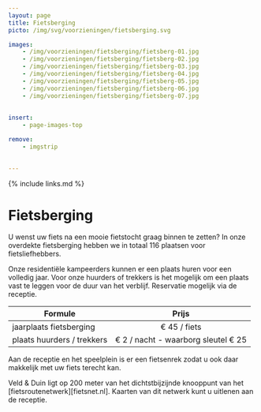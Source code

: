 ```yaml
---
layout: page
title: Fietsberging
picto: /img/svg/voorzieningen/fietsberging.svg

images:
    - /img/voorzieningen/fietsberging/fietsberg-01.jpg
    - /img/voorzieningen/fietsberging/fietsberg-02.jpg
    - /img/voorzieningen/fietsberging/fietsberg-03.jpg
    - /img/voorzieningen/fietsberging/fietsberg-04.jpg
    - /img/voorzieningen/fietsberging/fietsberg-05.jpg
    - /img/voorzieningen/fietsberging/fietsberg-06.jpg
    - /img/voorzieningen/fietsberging/fietsberg-07.jpg
    
    
insert:
    - page-images-top

remove:
    - imgstrip
    

---
```


{% include links.md %}

# Fietsberging

U wenst uw fiets na een mooie fietstocht graag binnen te zetten? In onze overdekte fietsberging hebben we in totaal 116 plaatsen voor fietsliefhebbers.

Onze residentiële kampeerders kunnen er een plaats huren voor een volledig jaar. Voor onze huurders of trekkers is het mogelijk om een plaats vast te leggen voor de duur van het verblijf.
Reservatie mogelijk via de receptie.

| Formule                 | Prijs |
|-------------------------|:-----:|
| jaarplaats fietsberging |€ 45 / fiets   |
| plaats huurders / trekkers | € 2 / nacht - waarborg sleutel € 25 |


Aan de receptie en het speelplein is er een fietsenrek zodat u ook daar makkelijk met uw fiets terecht kan. 

Veld & Duin ligt op 200 meter van het dichtstbijzijnde knooppunt van het [fietsroutenetwerk][fietsnet.nl]. Kaarten van dit netwerk kunt u uitlenen aan de receptie.

